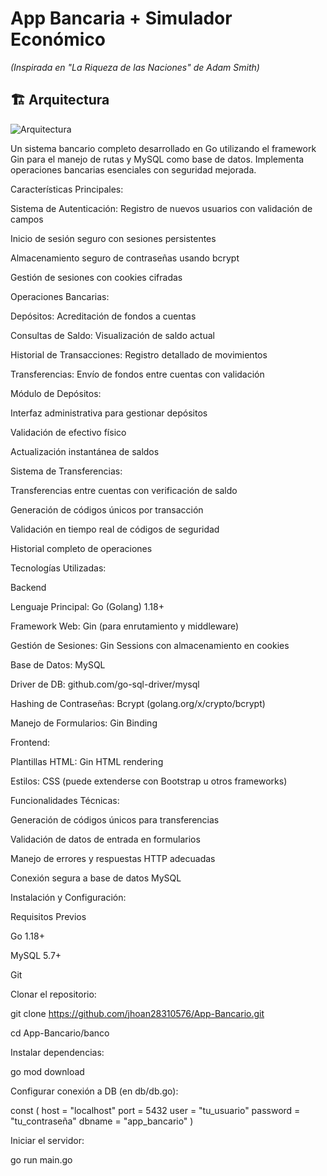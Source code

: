 # App Bancaria + Simulador Económico 
*(Inspirada en "La Riqueza de las Naciones" de Adam Smith)*  

## 🏗️ Arquitectura 
![Arquitectura](https://github.com/user-attachments/assets/f4783aa3-de0e-4062-8070-190a59c188ac)

Un sistema bancario completo desarrollado en Go utilizando el framework Gin para el manejo de rutas y MySQL como base de datos. Implementa operaciones bancarias esenciales con seguridad mejorada.

Características Principales:

Sistema de Autenticación:
Registro de nuevos usuarios con validación de campos

Inicio de sesión seguro con sesiones persistentes

Almacenamiento seguro de contraseñas usando bcrypt

Gestión de sesiones con cookies cifradas

Operaciones Bancarias:

Depósitos: Acreditación de fondos a cuentas

Consultas de Saldo: Visualización de saldo actual

Historial de Transacciones: Registro detallado de movimientos

Transferencias: Envío de fondos entre cuentas con validación

Módulo de Depósitos:

Interfaz administrativa para gestionar depósitos

Validación de efectivo físico

Actualización instantánea de saldos

Sistema de Transferencias:

Transferencias entre cuentas con verificación de saldo

Generación de códigos únicos por transacción

Validación en tiempo real de códigos de seguridad

Historial completo de operaciones

Tecnologías Utilizadas:

Backend

Lenguaje Principal: Go (Golang) 1.18+

Framework Web: Gin (para enrutamiento y middleware)

Gestión de Sesiones: Gin Sessions con almacenamiento en cookies

Base de Datos: MySQL

Driver de DB: github.com/go-sql-driver/mysql

Hashing de Contraseñas: Bcrypt (golang.org/x/crypto/bcrypt)

Manejo de Formularios: Gin Binding

Frontend:

Plantillas HTML: Gin HTML rendering

Estilos: CSS (puede extenderse con Bootstrap u otros frameworks)

Funcionalidades Técnicas:

Generación de códigos únicos para transferencias

Validación de datos de entrada en formularios

Manejo de errores y respuestas HTTP adecuadas

Conexión segura a base de datos MySQL

Instalación y Configuración:

Requisitos Previos

Go 1.18+

MySQL 5.7+

Git



Clonar el repositorio:

git clone https://github.com/jhoan28310576/App-Bancario.git

cd App-Bancario/banco

Instalar dependencias:

go mod download

Configurar conexión a DB (en db/db.go):

const (
    host     = "localhost"
    port     = 5432
    user     = "tu_usuario"
    password = "tu_contraseña"
    dbname   = "app_bancario"
)

Iniciar el servidor:

go run main.go

